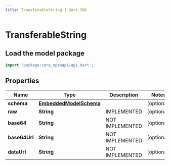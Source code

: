 ```yaml
---
title: TransferableString | Dart SDK
---
```


# TransferableString

## Load the model package
```dart
import 'package:core_openapi/api.dart';
```

## Properties
Name | Type | Description | Notes
------------ | ------------- | ------------- | -------------
**schema** | [**EmbeddedModelSchema**](EmbeddedModelSchema) |  | [optional] 
**raw** | **String** | IMPLEMENTED | [optional] 
**base64** | **String** | NOT IMPLEMENTED | [optional] 
**base64Url** | **String** | NOT IMPLEMENTED | [optional] 
**dataUrl** | **String** | NOT IMPLEMENTED | [optional] 




